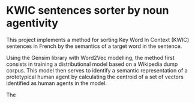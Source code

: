 # KWIC sentences sorter by noun agentivity

This project implements a method for sorting Key Word In Context (KWIC) sentences in French by the semantics of a target word in the sentence.


Using the Gensim library with Word2Vec modelling, the method first consists in training a distributional model based on a Wikipedia dump corpus. This model then serves to identify a semantic representation of a prototypical human agent by calculating the centroid of a set of vectors identified as human agents in the model.

The 
